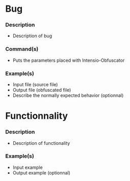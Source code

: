 # Bug
### Description
- Description of bug

### Command(s)
- Puts the parameters placed with Intensio-Obfuscator

### Example(s)
- Input file (source file)
- Output file (obfuscated file)
- Describe the normally expected behavior (optionnal)

# Functionnality
### Description
- Description of functionality

### Example(s)
- Input example
- Output example (optionnal)